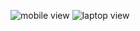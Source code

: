 ![mobile view](https://github.com/umangbhardwaj2001/projects/tree/main/SafeGen/mobile-view.png)
![laptop view](https://github.com/umangbhardwaj2001/projects/tree/main/SafeGen/laptop-view.png)
